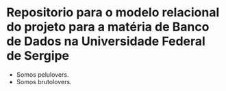 # Repositorio para o modelo relacional do projeto para a matéria de Banco de Dados na Universidade Federal de Sergipe
- Somos pelulovers.
- Somos brutolovers.
